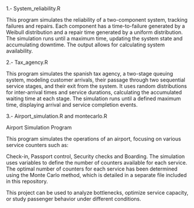 1.- System_reliability.R

This program simulates the reliability of a two-component system, tracking failures and repairs. Each component has a time-to-failure generated by a Weibull distribution and a repair time generated by a uniform distribution. The simulation runs until a maximum time, updating the system state and accumulating downtime. The output allows for calculating system availability.

2.- Tax_agency.R

This program simulates the spanish tax agency, a two-stage queuing system, modeling customer arrivals, their passage through two sequential service stages, and their exit from the system. It uses random distributions for inter-arrival times and service durations, calculating the accumulated waiting time at each stage. The simulation runs until a defined maximum time, displaying arrival and service completion events.

3.- Airport_simulation.R and montecarlo.R

Airport Simulation Program

This program simulates the operations of an airport, focusing on various service counters such as:

Check-in,
Passport control,
Security checks and
Boarding.
The simulation uses variables to define the number of counters available for each service. The optimal number of counters for each service has been determined using the Monte Carlo method, which is detailed in a separate file included in this repository.

This project can be used to analyze bottlenecks, optimize service capacity, or study passenger behavior under different conditions.

